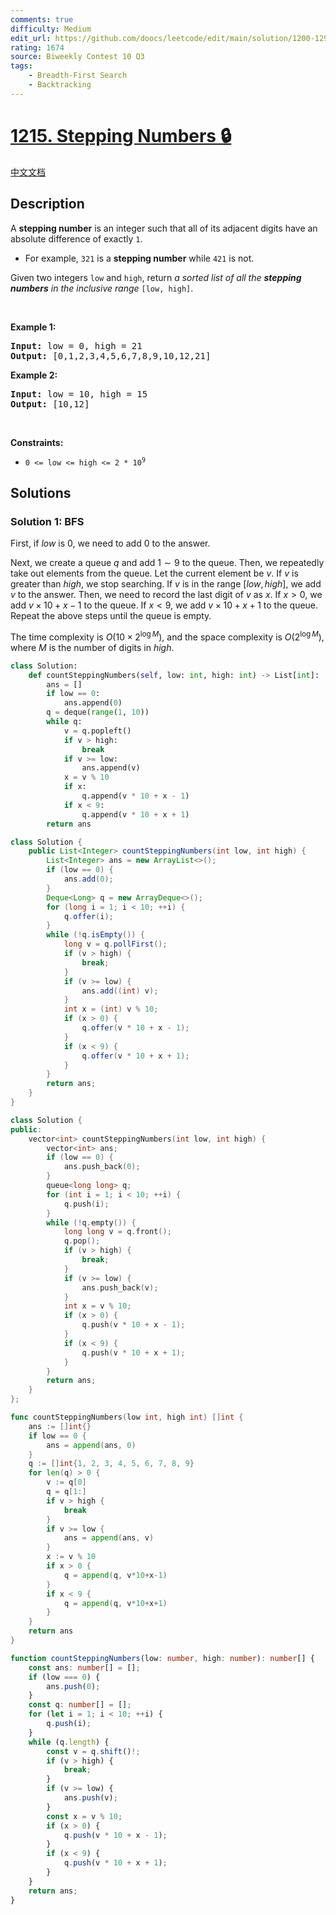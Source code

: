 ```yaml
---
comments: true
difficulty: Medium
edit_url: https://github.com/doocs/leetcode/edit/main/solution/1200-1299/1215.Stepping%20Numbers/README_EN.md
rating: 1674
source: Biweekly Contest 10 Q3
tags:
    - Breadth-First Search
    - Backtracking
---
```


# [1215. Stepping Numbers 🔒](https://leetcode.com/problems/stepping-numbers)

[中文文档](/solution/1200-1299/1215.Stepping%20Numbers/README.md)

## Description

<p>A <strong>stepping number</strong> is an integer such that all of its adjacent digits have an absolute difference of exactly <code>1</code>.</p>

<ul>
	<li>For example, <code>321</code> is a <strong>stepping number</strong> while <code>421</code> is not.</li>
</ul>

<p>Given two integers <code>low</code> and <code>high</code>, return <em>a sorted list of all the <strong>stepping numbers</strong> in the inclusive range</em> <code>[low, high]</code>.</p>

<p>&nbsp;</p>
<p><strong class="example">Example 1:</strong></p>

<pre>
<strong>Input:</strong> low = 0, high = 21
<strong>Output:</strong> [0,1,2,3,4,5,6,7,8,9,10,12,21]
</pre>

<p><strong class="example">Example 2:</strong></p>

<pre>
<strong>Input:</strong> low = 10, high = 15
<strong>Output:</strong> [10,12]
</pre>

<p>&nbsp;</p>
<p><strong>Constraints:</strong></p>

<ul>
	<li><code>0 &lt;= low &lt;= high &lt;= 2 * 10<sup>9</sup></code></li>
</ul>

## Solutions

### Solution 1: BFS

First, if $low$ is $0$, we need to add $0$ to the answer.

Next, we create a queue $q$ and add $1 \sim 9$ to the queue. Then, we repeatedly take out elements from the queue. Let the current element be $v$. If $v$ is greater than $high$, we stop searching. If $v$ is in the range $[low, high]$, we add $v$ to the answer. Then, we need to record the last digit of $v$ as $x$. If $x \gt 0$, we add $v \times 10 + x - 1$ to the queue. If $x \lt 9$, we add $v \times 10 + x + 1$ to the queue. Repeat the above steps until the queue is empty.

The time complexity is $O(10 \times 2^{\log M})$, and the space complexity is $O(2^{\log M})$, where $M$ is the number of digits in $high$.

<!-- tabs:start -->

```python
class Solution:
    def countSteppingNumbers(self, low: int, high: int) -> List[int]:
        ans = []
        if low == 0:
            ans.append(0)
        q = deque(range(1, 10))
        while q:
            v = q.popleft()
            if v > high:
                break
            if v >= low:
                ans.append(v)
            x = v % 10
            if x:
                q.append(v * 10 + x - 1)
            if x < 9:
                q.append(v * 10 + x + 1)
        return ans
```

```java
class Solution {
    public List<Integer> countSteppingNumbers(int low, int high) {
        List<Integer> ans = new ArrayList<>();
        if (low == 0) {
            ans.add(0);
        }
        Deque<Long> q = new ArrayDeque<>();
        for (long i = 1; i < 10; ++i) {
            q.offer(i);
        }
        while (!q.isEmpty()) {
            long v = q.pollFirst();
            if (v > high) {
                break;
            }
            if (v >= low) {
                ans.add((int) v);
            }
            int x = (int) v % 10;
            if (x > 0) {
                q.offer(v * 10 + x - 1);
            }
            if (x < 9) {
                q.offer(v * 10 + x + 1);
            }
        }
        return ans;
    }
}
```

```cpp
class Solution {
public:
    vector<int> countSteppingNumbers(int low, int high) {
        vector<int> ans;
        if (low == 0) {
            ans.push_back(0);
        }
        queue<long long> q;
        for (int i = 1; i < 10; ++i) {
            q.push(i);
        }
        while (!q.empty()) {
            long long v = q.front();
            q.pop();
            if (v > high) {
                break;
            }
            if (v >= low) {
                ans.push_back(v);
            }
            int x = v % 10;
            if (x > 0) {
                q.push(v * 10 + x - 1);
            }
            if (x < 9) {
                q.push(v * 10 + x + 1);
            }
        }
        return ans;
    }
};
```

```go
func countSteppingNumbers(low int, high int) []int {
	ans := []int{}
	if low == 0 {
		ans = append(ans, 0)
	}
	q := []int{1, 2, 3, 4, 5, 6, 7, 8, 9}
	for len(q) > 0 {
		v := q[0]
		q = q[1:]
		if v > high {
			break
		}
		if v >= low {
			ans = append(ans, v)
		}
		x := v % 10
		if x > 0 {
			q = append(q, v*10+x-1)
		}
		if x < 9 {
			q = append(q, v*10+x+1)
		}
	}
	return ans
}
```

```ts
function countSteppingNumbers(low: number, high: number): number[] {
    const ans: number[] = [];
    if (low === 0) {
        ans.push(0);
    }
    const q: number[] = [];
    for (let i = 1; i < 10; ++i) {
        q.push(i);
    }
    while (q.length) {
        const v = q.shift()!;
        if (v > high) {
            break;
        }
        if (v >= low) {
            ans.push(v);
        }
        const x = v % 10;
        if (x > 0) {
            q.push(v * 10 + x - 1);
        }
        if (x < 9) {
            q.push(v * 10 + x + 1);
        }
    }
    return ans;
}
```

<!-- tabs:end -->

<!-- end -->
